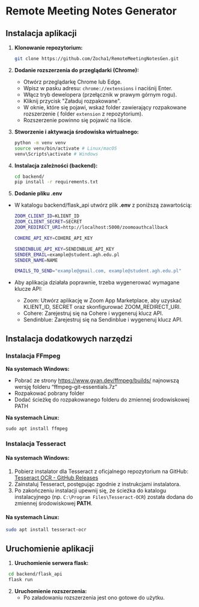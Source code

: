 # Remote Meeting Notes Generator

## Instalacja aplikacji

1.  **Klonowanie repozytorium:**
    ```bash
    git clone https://github.com/Zocha1/RemoteMeetingNotesGen.git
    ```

2.  **Dodanie rozszerzenia do przeglądarki (Chrome):**

    -  Otwórz przeglądarkę Chrome lub Edge.
    -  Wpisz w pasku adresu: `chrome://extensions`  i naciśnij Enter.
    -  Włącz tryb dewelopera (przełącznik w prawym górnym rogu).
    -  Kliknij przycisk "Załaduj rozpakowane".
    -  W oknie, które się pojawi, wskaż folder zawierający rozpakowane rozszerzenie ( folder `extension` z repozytorium).
    -  Rozszerzenie powinno się pojawić na liście.

3.  **Stworzenie i aktywacja środowiska wirtualnego:**
    ```bash
    python -m venv venv
    source venv/bin/activate # Linux/macOS
    venv\Scripts\activate # Windows
    ```

4.  **Instalacja zależności (backend):**
    ```bash
    cd backend/
    pip install -r requirements.txt
    ```


5. **Dodanie pliku .env**

- W katalogu backend/flask_api utwórz plik **.env** z poniższą zawartością:

    ```bash
    ZOOM_CLIENT_ID=KLIENT_ID
    ZOOM_CLIENT_SECRET=SECRET
    ZOOM_REDIRECT_URI=http://localhost:5000/zoomoauthcallback

    COHERE_API_KEY=COHERE_API_KEY

    SENDINBLUE_API_KEY=SENDINBLUE_API_KEY
    SENDER_EMAIL=example@student.agh.edu.pl
    SENDER_NAME=NAME

    EMAILS_TO_SEND="example@gmail.com, example@student.agh.edu.pl"
    ```

- Aby aplikacja działała poprawnie, trzeba wygenerować wymagane klucze API:
  - Zoom: Utwórz aplikację w Zoom App Marketplace, aby uzyskać KLIENT_ID, SECRET oraz skonfigurować ZOOM_REDIRECT_URI.
  - Cohere: Zarejestruj się na Cohere i wygeneruj klucz API.
  - Sendinblue: Zarejestruj się na Sendinblue i wygeneruj klucz API.

## Instalacja dodatkowych narzędzi

### Instalacja FFmpeg

**Na systemach Windows:**
- Pobrać ze strony https://www.gyan.dev/ffmpeg/builds/ najnowszą wersję folderu “ffmpeg-git-essentials.7z” 
- Rozpakować pobrany folder
- Dodać ścieżkę do rozpakowanego folderu do zmiennej środowiskowej PATH

**Na systemach Linux:**
```
sudo apt install ffmpeg
```

### Instalacja Tesseract

#### **Na systemach Windows:**
1. Pobierz instalator dla Tesseract z oficjalnego repozytorium na GitHub:  
   [Tesseract OCR - GitHub Releases](https://github.com/tesseract-ocr/tesseract)
2. Zainstaluj Tesseract, postępując zgodnie z instrukcjami instalatora.
3. Po zakończeniu instalacji upewnij się, że ścieżka do katalogu instalacyjnego (np. `C:\Program Files\Tesseract-OCR`) została dodana do zmiennej środowiskowej **PATH**.

#### **Na systemach Linux:**
```bash
sudo apt install tesseract-ocr
```

## Uruchomienie aplikacji

1. **Uruchomienie serwera flask:**
  ```bash
   cd backend/flask_api
   flask run
   ```
2. **Uruchomienie rozszerzenia:**
    - Po załadowaniu rozszerzenia jest ono gotowe do użytku.
